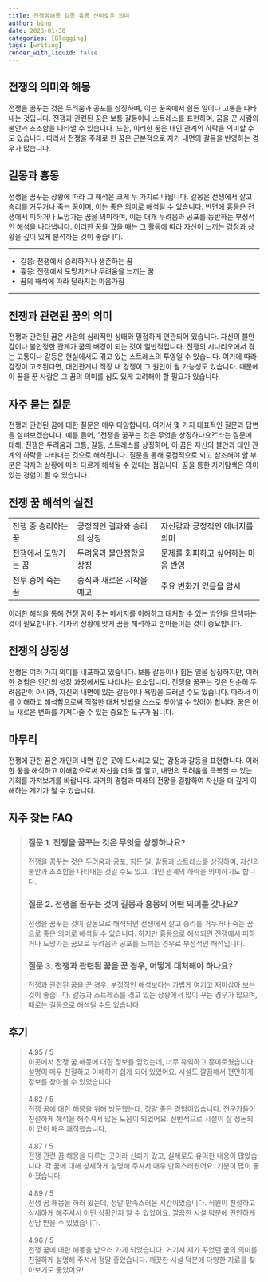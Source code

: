 ```yaml
---
title: 전쟁꿈해몽 길몽 흉몽 신비로운 의미
author: bing
date: 2025-01-30
categories: [Blogging]
tags: [writing]
render_with_liquid: false
---
```



<h2 id='전쟁의 의미와 해몽'>전쟁의 의미와 해몽</h2>

<p>전쟁을 꿈꾸는 것은 두려움과 공포를 상징하며, 이는 꿈속에서 힘든 일이나 고통을 나타내는 것입니다. 전쟁과 관련된 꿈은 보통 갈등이나 스트레스를 표현하며, 꿈을 꾼 사람의 불안과 초조함을 나타낼 수 있습니다. 또한, 이러한 꿈은 대인 관계의 하락을 의미할 수도 있습니다. 따라서 전쟁을 주제로 한 꿈은 근본적으로 자기 내면의 갈등을 반영하는 경우가 많습니다.</p>

<h2 id='길몽과 흉몽'>길몽과 흉몽</h2>

<p>전쟁을 꿈꾸는 상황에 따라 그 해석은 크게 두 가지로 나뉩니다. 길몽은 전쟁에서 살고 승리를 거두거나 죽는 꿈이며, 이는 좋은 의미로 해석될 수 있습니다. 반면에 흉몽은 전쟁에서 피하거나 도망가는 꿈을 의미하며, 이는 대개 두려움과 공포를 동반하는 부정적인 해석을 나타냅니다. 이러한 꿈을 꿨을 때는 그 활동에 따라 자신이 느끼는 감정과 상황을 깊이 있게 분석하는 것이 좋습니다.</p>

<hr />

<ul>
    <li>길몽: 전쟁에서 승리하거나 생존하는 꿈</li>
    <li>흉몽: 전쟁에서 도망치거나 두려움을 느끼는 꿈</li>
    <li>꿈의 해석에 따라 달라지는 마음가짐</li>
</ul>

<hr />

<h2 id='전쟁과 관련된 꿈의 의미'>전쟁과 관련된 꿈의 의미</h2>

<p>전쟁과 관련된 꿈은 사람의 심리적인 상태와 밀접하게 연관되어 있습니다. 자신의 불안감이나 불안정한 관계가 꿈의 배경이 되는 것이 일반적입니다. 전쟁의 시나리오에서 겪는 고통이나 갈등은 현실에서도 겪고 있는 스트레스의 투영일 수 있습니다. 여기에 따라 감정이 고조된다면, 대인관계나 직장 내 경쟁이 그 원인이 될 가능성도 있습니다. 때문에 이 꿈을 꾼 사람은 그 꿈의 의미를 심도 있게 고려해야 할 필요가 있습니다.</p>

<h2 id='자주 묻는 질문'>자주 묻는 질문</h2>

<p>전쟁과 관련된 꿈에 대한 질문은 매우 다양합니다. 여기서 몇 가지 대표적인 질문과 답변을 살펴보겠습니다. 예를 들어, "전쟁을 꿈꾸는 것은 무엇을 상징하나요?"라는 질문에 대해, 전쟁은 두려움과 고통, 갈등, 스트레스를 상징하며, 이 꿈은 자신의 불안과 대인 관계의 하락을 나타내는 것으로 해석됩니다. 질문을 통해 중점적으로 되고 참조해야 할 부분은 각자의 상황에 따라 다르게 해석될 수 있다는 점입니다. 꿈을 통한 자기탐색은 의미 있는 경험이 될 수 있습니다.</p>

<h2 id='전쟁 꿈 해석의 실전'>전쟁 꿈 해석의 실전</h2>

<table>
    <tr>
        <td>전쟁 중 승리하는 꿈</td>
        <td>긍정적인 결과와 승리의 상징</td>
        <td>자신감과 긍정적인 에너지를 의미</td>
    </tr>
    <tr>
        <td>전쟁에서 도망가는 꿈</td>
        <td>두려움과 불안정함을 상징</td>
        <td>문제를 회피하고 싶어하는 마음 반영</td>
    </tr>
    <tr>
        <td>전투 중에 죽는 꿈</td>
        <td>종식과 새로운 시작을 예고</td>
        <td>주요 변화가 있음을 암시</td>
    </tr>
</table>

<p>이러한 해석을 통해 전쟁 꿈이 주는 메시지를 이해하고 대처할 수 있는 방안을 모색하는 것이 필요합니다. 각자의 상황에 맞게 꿈을 해석하고 받아들이는 것이 중요합니다.</p>

<h2 id='전쟁의 상징성'>전쟁의 상징성</h2>

<p>전쟁은 여러 가지 의미를 내포하고 있습니다. 보통 갈등이나 힘든 일을 상징하지만, 이러한 경험은 인간의 성장 과정에서도 나타나는 요소입니다. 전쟁을 꿈꾸는 것은 단순히 두려움만이 아니라, 자신의 내면에 있는 갈등이나 욕망을 드러낼 수도 있습니다. 따라서 이를 이해하고 해석함으로써 적절한 대처 방법을 스스로 찾아낼 수 있어야 합니다. 꿈은 어느 새로운 변화를 가져다줄 수 있는 중요한 도구가 됩니다.</p>

<h2 id='마무리'>마무리</h2>

<p>전쟁에 관한 꿈은 개인의 내면 깊은 곳에 도사리고 있는 감정과 갈등을 표현합니다. 이러한 꿈을 해석하고 이해함으로써 자신을 더욱 잘 알고, 내면의 두려움을 극복할 수 있는 기회를 가져보기를 바랍니다. 과거의 경험과 미래의 전망을 결합하여 자신을 더 깊게 이해하는 계기가 될 수 있습니다.</p>


<h2 id='자주_찾는_FAQ'>자주 찾는 FAQ</h2>
<div itemscope="" itemtype="https://schema.org/FAQPage"> 
<blockquote> 
<div itemscope="" itemprop="mainEntity" itemtype="https://schema.org/Question"> 
<h3 itemprop="name">질문 1. 전쟁을 꿈꾸는 것은 무엇을 상징하나요? </h3> 
<div itemscope="" itemprop="acceptedAnswer" itemtype="https://schema.org/Answer"> 
<span itemprop="text"> 
<p>전쟁을 꿈꾸는 것은 두려움과 공포, 힘든 일, 갈등과 스트레스를 상징하며, 자신의 불안과 초조함을 나타내는 것일 수도 있고, 대인 관계의 하락을 의미하기도 합니다.</p> 
</span> 
</div> 
</div> 

<div itemscope="" itemprop="mainEntity" itemtype="https://schema.org/Question"> 
<h3 itemprop="name">질문 2. 전쟁을 꿈꾸는 것이 길몽과 흉몽의 어떤 의미를 갖나요? </h3> 
<div itemscope="" itemprop="acceptedAnswer" itemtype="https://schema.org/Answer"> 
<span itemprop="text"> 
<p>전쟁을 꿈꾸는 것이 길몽으로 해석되면 전쟁에서 살고 승리를 거두거나 죽는 꿈으로 좋은 의미로 해석될 수 있습니다. 하지만 흉몽으로 해석되면 전쟁에서 피하거나 도망가는 꿈으로 두려움과 공포를 느끼는 경우로 부정적인 해석입니다.</p> 
</span> 
</div> 
</div> 

<div itemscope="" itemprop="mainEntity" itemtype="https://schema.org/Question"> 
<h3 itemprop="name">질문 3. 전쟁과 관련된 꿈을 꾼 경우, 어떻게 대처해야 하나요? </h3> 
<div itemscope="" itemprop="acceptedAnswer" itemtype="https://schema.org/Answer"> 
<span itemprop="text"> 
<p>전쟁과 관련된 꿈을 꾼 경우, 부정적인 해석보다는 가볍게 여기고 재미삼아 보는 것이 좋습니다. 갈등과 스트레스를 겪고 있는 상황에서 많이 꾸는 경우가 많으며, 때로는 길몽으로 해석될 수도 있습니다.</p> 
</span> 
</div> 
</div> 
</blockquote> 
</div>
<h2 id='후기'>후기</h2>
<div itemscope itemtype="https://schema.org/Product">
  <blockquote>
  <div itemprop="review" itemscope itemtype="https://schema.org/Review">
      <div itemprop="reviewRating" itemscope itemtype="https://schema.org/Rating"> <span itemprop="ratingValue">4.95</span> / <span itemprop="bestRating">5</span> </div>
      <span itemprop="reviewBody">이곳에서 전쟁 꿈 해몽에 대한 정보를 얻었는데, 너무 유익하고 흥미로웠습니다. 설명이 매우 친절하고 이해하기 쉽게 되어 있었어요. 시설도 깔끔해서 편안하게 정보를 찾아볼 수 있었습니다.</span>
  </div>
  <br>
  <div itemprop="review" itemscope itemtype="https://schema.org/Review">
      <div itemprop="reviewRating" itemscope itemtype="https://schema.org/Rating"> <span itemprop="ratingValue">4.82</span> / <span itemprop="bestRating">5</span> </div>
      <span itemprop="reviewBody">전쟁 꿈에 대한 해몽을 위해 방문했는데, 정말 좋은 경험이었습니다. 전문가들이 친절하게 해석을 해주셔서 많은 도움이 되었어요. 전반적으로 시설이 잘 정돈되어 있어 매우 쾌적했습니다.</span>
  </div>
  <br>
  <div itemprop="review" itemscope itemtype="https://schema.org/Review">
      <div itemprop="reviewRating" itemscope itemtype="https://schema.org/Rating"> <span itemprop="ratingValue">4.87</span> / <span itemprop="bestRating">5</span> </div>
      <span itemprop="reviewBody">전쟁 관련 꿈 해몽을 다루는 곳이라 신뢰가 갔고, 실제로도 유익한 내용이 많았습니다. 각 꿈에 대해 상세하게 설명해 주셔서 매우 만족스러웠어요. 기분이 많이 좋아졌습니다.</span>
  </div>
  <br>
  <div itemprop="review" itemscope itemtype="https://schema.org/Review">
      <div itemprop="reviewRating" itemscope itemtype="Rating"> <span itemprop="ratingValue">4.89</span> / <span itemprop="bestRating">5</span> </div>
      <span itemprop="reviewBody">전쟁 꿈 해몽을 하러 왔는데, 정말 만족스러운 시간이었습니다. 직원이 친절하고 상세하게 해주셔서 어떤 상황인지 알 수 있었어요. 깔끔한 시설 덕분에 편안하게 상담 받을 수 있었습니다.</span>
  </div>
  <br>
  <div itemprop="review" itemscope itemtype="https://schema.org/Review">
      <div itemprop="reviewRating" itemscope itemtype="Rating"> <span itemprop="ratingValue">4.96</span> / <span itemprop="bestRating">5</span> </div>
      <span itemprop="reviewBody">전쟁 꿈에 대한 해몽을 받으러 가게 되었습니다. 거기서 제가 꾸었던 꿈의 의미를 친절하게 설명해 주셔서 정말 좋았습니다. 깨끗한 시설 덕분에 다양한 자료를 찾아보기도 좋았어요!</span>
  </div>
  </blockquote>
</div>
